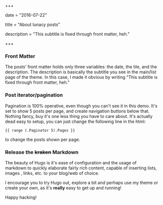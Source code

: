 +++

date = "2016-07-22"

title = "About lunacy posts"

description = "This subtitle is fixed through front matter, heh."

+++

### Front Matter

The posts' front matter holds only three variables: the date, the tile, and the description. The description is basically the subtitle you see in the main/list page of the theme. In this case, I made it obvious by writing "This subtitle is fixed through front matter, heh."

### Post iterator/pagination

Pagination is 100% operative, even though you can't see it in this demo. It's set to show 5 posts per page, and create navigation buttons below that. Nothing fancy, buy it's one less thing you have to care about. It's actually dead easy to setup, you can just change the following line in the html:

`{{ range (.Paginator 5).Pages }}`

to change the posts shown per page.

### Release the ~~kraken~~ Markdown

The beauty of Hugo is it's ease of configuration and the usage of markdown to quickly elaborate fairly rich content, capable of inserting lists, images , links, etc. to your blog/web of choice.

I encourage you to try Hugo out, explore a bit and perhaps use my theme or create your own, as it's **really** easy to get up and running!

Happy hacking! 